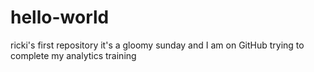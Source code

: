 # hello-world
ricki's first repository 
it's a gloomy sunday and I am on GitHub trying to complete my analytics training
